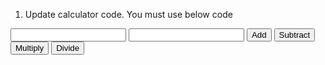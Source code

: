 1. Update calculator code. You must use below code
<input type="text" id="num1">
<input type="text" id="num2">
<button onclick="add()">Add</button>
<button onclick="subtract()">Subtract</button>
<button onclick="multiply()">Multiply</button>
<button onclick="divide()">Divide</button>
<p id="result"></p>